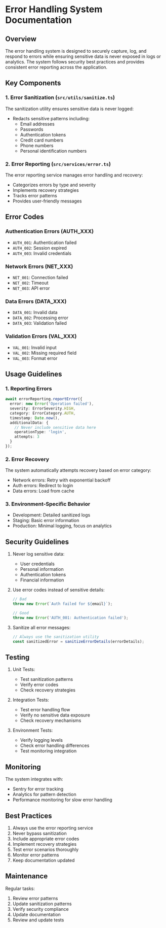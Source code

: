 # Error Handling System Documentation

## Overview

The error handling system is designed to securely capture, log, and respond to errors while ensuring sensitive data is never exposed in logs or analytics. The system follows security best practices and provides consistent error reporting across the application.

## Key Components

### 1. Error Sanitization (`src/utils/sanitize.ts`)

The sanitization utility ensures sensitive data is never logged:

- Redacts sensitive patterns including:
  - Email addresses
  - Passwords
  - Authentication tokens
  - Credit card numbers
  - Phone numbers
  - Personal identification numbers

### 2. Error Reporting (`src/services/error.ts`)

The error reporting service manages error handling and recovery:

- Categorizes errors by type and severity
- Implements recovery strategies
- Tracks error patterns
- Provides user-friendly messages

## Error Codes

### Authentication Errors (AUTH_XXX)
- `AUTH_001`: Authentication failed
- `AUTH_002`: Session expired
- `AUTH_003`: Invalid credentials

### Network Errors (NET_XXX)
- `NET_001`: Connection failed
- `NET_002`: Timeout
- `NET_003`: API error

### Data Errors (DATA_XXX)
- `DATA_001`: Invalid data
- `DATA_002`: Processing error
- `DATA_003`: Validation failed

### Validation Errors (VAL_XXX)
- `VAL_001`: Invalid input
- `VAL_002`: Missing required field
- `VAL_003`: Format error

## Usage Guidelines

### 1. Reporting Errors

```typescript
await errorReporting.reportError({
  error: new Error('Operation failed'),
  severity: ErrorSeverity.HIGH,
  category: ErrorCategory.AUTH,
  timestamp: Date.now(),
  additionalData: {
    // Never include sensitive data here
    operationType: 'login',
    attempts: 3
  }
});
```

### 2. Error Recovery

The system automatically attempts recovery based on error category:
- Network errors: Retry with exponential backoff
- Auth errors: Redirect to login
- Data errors: Load from cache

### 3. Environment-Specific Behavior

- Development: Detailed sanitized logs
- Staging: Basic error information
- Production: Minimal logging, focus on analytics

## Security Guidelines

1. Never log sensitive data:
   - User credentials
   - Personal information
   - Authentication tokens
   - Financial information

2. Use error codes instead of sensitive details:
   ```typescript
   // Bad
   throw new Error(`Auth failed for ${email}`);
   
   // Good
   throw new Error('AUTH_001: Authentication failed');
   ```

3. Sanitize all error messages:
   ```typescript
   // Always use the sanitization utility
   const sanitizedError = sanitizeErrorDetails(errorDetails);
   ```

## Testing

1. Unit Tests:
   - Test sanitization patterns
   - Verify error codes
   - Check recovery strategies

2. Integration Tests:
   - Test error handling flow
   - Verify no sensitive data exposure
   - Check recovery mechanisms

3. Environment Tests:
   - Verify logging levels
   - Check error handling differences
   - Test monitoring integration

## Monitoring

The system integrates with:
- Sentry for error tracking
- Analytics for pattern detection
- Performance monitoring for slow error handling

## Best Practices

1. Always use the error reporting service
2. Never bypass sanitization
3. Include appropriate error codes
4. Implement recovery strategies
5. Test error scenarios thoroughly
6. Monitor error patterns
7. Keep documentation updated

## Maintenance

Regular tasks:
1. Review error patterns
2. Update sanitization patterns
3. Verify security compliance
4. Update documentation
5. Review and update tests
